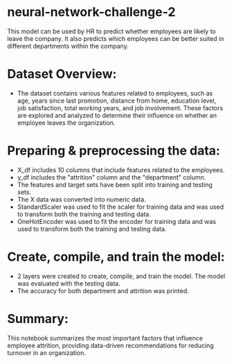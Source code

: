 # neural-network-challenge-2
This model can be used by HR to predict whether employees are likely to leave the company. It also predicts which employees can be better suited in different departments within the company.

# Dataset Overview:
- The dataset contains various features related to employees, such as age, years since last promotion, distance from home, education level, job satisfaction, total working years, and job involvement. These factors are explored and analyzed to determine their influence on whether an employee leaves the organization.
# Preparing & preprocessing the data:
- X_df includes 10 columns that include features related to the employees.
- y_df includes the "attrition" column and the "department" column.
- The features and target sets have been split into training and testing sets.
- The X data was converted into numeric data.
- StandardScaler was used to fit the scaler for training data and was used to transform both the training and testing data.
- OneHotEncoder was used to fit the encoder for training data and was used to transform both the training and testing data.
# Create, compile, and train the model:
- 2 layers were created to create, compile, and train the model. The model was evaluated with the testing data.
- The accuracy for both department and attrition was printed.

# Summary:
This notebook summarizes the most important factors that influence employee attrition, providing data-driven recommendations for reducing turnover in an organization.
